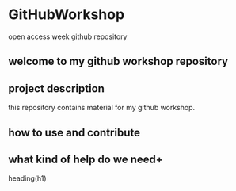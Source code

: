 # GitHubWorkshop
open access week github repository


## welcome to my github workshop repository
## project description
this repository contains material for my github workshop.



## how to use and contribute 

## what kind of help do we need+
heading(h1)
